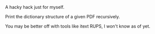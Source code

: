A hacky hack just for myself.

Print the dictionary structure of a given PDF recursively.

You may be better off with tools like itext RUPS, I won't know as of yet.